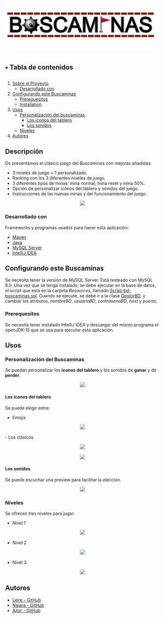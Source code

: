![logo]

<!-- TABLE OF CONTENTS -->
<details open="open">
  <summary><h2 style="display: inline-block">Tabla de contenidos</h2></summary>
  <ol>
    <li>
      <a href="#descripcion">Sobre el Proyecto</a>
      <ul>
        <li><a href="#desarrollado-con">Desarrollado con</a></li>
      </ul>
    </li>
    <li>
      <a href="#configurando-este-buscaminas">Configurando este Buscaminas</a>
      <ul>
        <li><a href="#prerequesitos">Prerequesitos</a></li>
        <li><a href="#installation">Installation</a></li>
      </ul>
    </li>
    <li>
        <a href="#usos">Usos</a>
        <ul>
            <li><a href="#personalizacion-del-buscaminas">Personalización del buscaminas</a>
                <ul>
                    <li><a href="#los-iconos-del-tablero">Los iconos del tablero</a></li>
                    <li><a href="#los-sonidos">Los sonidos</a></li>
                </ul>
            </li>
            <li><a href="#niveles">Niveles</a></li>
        </ul>
    </li>
    <li><a href="#autores">Autores</a></li>
  </ol>
</details>

## Descripción

Os presentamos el clásico juego del *Buscaminas* con mejoras añadidas:

- 3 niveles de juego + 1 personalizado. 
- Ranking con los 3 diferentes niveles de juego.
- 3 diferentes tipos de minas: mina normal, mina reset y mina 50%.
- Opción de personalizar iconos del tablero y sonidos del juego.
- Instrucciones de las nuevas minas y del funcionamiento del juego.



<p align="center">
  <img src="https://raw.githubusercontent.com/NaiaraManeiro/BuscaminasSimple/feature/readme/images/ventana_nivel1_jugada.png?token=AKRAPAFXK4SPQ2AKZMCE3ALAD7H2O">
</p>

### Desarrollado con
Frameworks y programas usados para hacer esta aplicación:
* [Maven](https://maven.apache.org)
* [Java](https://www.java.com)
* [MySQL Server](https://www.mysql.com)
* [IntelliJ IDEA](https://www.jetbrains.com)


<!-- GETTING STARTED -->
## Configurando este Buscaminas

Se necesita tener la versión de MySQL Server. Está testeado con MySQL 8.0. Una vez que se tenga instalado, 
se debe ejecutar en la base de datos, el script que está en la carpeta _Resources_, llamado [Script-bd-buscaminas.sql](https://github.com/NaiaraManeiro/BuscaminasSimple/blob/master/src/main/resources/Script-bd-buscaminas.sql).
Cuando se ejecute, se debe ir a la clase [GestorBD](https://github.com/NaiaraManeiro/BuscaminasSimple/blob/master/src/main/java/packControlador/GestorBD.java), y cambiar los atributos, _nombreBD_, _usuarioBD_, _contrasenaBD_, _host_ y _puerto_.

### Prerequesitos
Se necesita tener instalado IntelliJ IDEA y descargar del mismo programa el openJDK-15 que se usa para ejecutar esta aplicación.

<!-- USAGE EXAMPLES -->
## Usos

### Personalización del Buscaminas
Se pueden personalizar los **iconos del tablero** y los sonidos de **ganar** y de **perder**.

<p align="center">
  <img src="https://raw.githubusercontent.com/NaiaraManeiro/BuscaminasSimple/feature/readme/images/ventana_iconos.png?token=AKRAPAGICXCA5JY45ZP3JJ3AD7H2O">
</p>

#### Los iconos del tablero
Se puede elegir entre:
- Emojis

<p align="center">
  <img src="https://raw.githubusercontent.com/NaiaraManeiro/BuscaminasSimple/feature/readme/images/ventana_buscaminas_emoji.png?token=AKRAPAHSN2J2QYEJIN7ZWOLAD7H2W"/>
</p>
- Los clásicos

<p align="center">
  <img src="https://raw.githubusercontent.com/NaiaraManeiro/BuscaminasSimple/feature/readme/images/ventana_buscaminas_classic2.png?token=AKRAPACFG6GKMPXXRUKD2MTAD7H2Y"/>
</p>

<p align="center">
  <img src="https://raw.githubusercontent.com/NaiaraManeiro/BuscaminasSimple/feature/readme/images/ventana_nivel1_jugada.png?token=AKRAPAFXK4SPQ2AKZMCE3ALAD7H2O"/>
</p>

#### Los sonidos
Se puede escuchar una preview para facilitar la elección.

<p align="center">
<img src="https://raw.githubusercontent.com/NaiaraManeiro/BuscaminasSimple/feature/readme/images/ventana_sonidos.png?token=AKRAPAHUCJC55B5KE6ELYYDAD7H2G" />
</p>


### Niveles

Se ofrecen tres niveles para jugar:

- Nivel 1

<p align="center">
<img src="https://raw.githubusercontent.com/NaiaraManeiro/BuscaminasSimple/feature/readme/images/ventana_nivel1_jugada.png?token=AKRAPAFXK4SPQ2AKZMCE3ALAD7H2O" />
</p>

- Nivel 2

<p align="center">
<img src="https://raw.githubusercontent.com/NaiaraManeiro/BuscaminasSimple/feature/readme/images/ventana_nivel_2.png?token=AKRAPAF5TNORHEEFUYUJYADAD7H2K" />
</p>

- Nivel 3

<p align="center">
<img src="https://raw.githubusercontent.com/NaiaraManeiro/BuscaminasSimple/feature/readme/images/ventana_nivel_3.png?token=AKRAPACD7VQO34XF4M35G2DAD7H2I" />
</p>

  

## Autores
* [Leire - GitHub](https://github.com/leiregonzalez11)
* [Naiara - GitHub](https://github.com/NaiaraManeiro)
* [Aitor - GitHub](https://github.com/aitorjus)

<!-- MARKDOWN LINKS & IMAGES -->
<!-- https://www.markdownguide.org/basic-syntax/#reference-style-links -->
[logo]: images/logo.png
